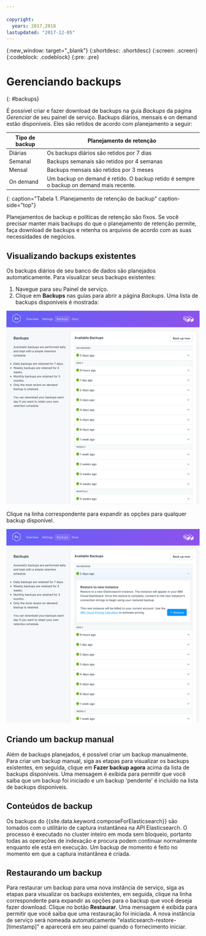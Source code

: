 ```yaml
---

copyright:
  years: 2017,2018
lastupdated: "2017-12-05"
---
```


{:new_window: target="_blank"}
{:shortdesc: .shortdesc}
{:screen: .screen}
{:codeblock: .codeblock}
{:pre: .pre}

# Gerenciando backups
{: #backups}

É possível criar e fazer download de backups na guia _Backups_ da página _Gerenciar_ de seu painel de serviço. Backups diários, mensais e on demand estão disponíveis. Eles são retidos de acordo com planejamento a seguir:

Tipo de backup|Planejamento de retenção
----------|-----------
Diárias|Os backups diários são retidos por 7 dias
Semanal|Backups semanais são retidos por 4 semanas
Mensal|Backups mensais são retidos por 3 meses
On demand|Um backup on demand é retido. O backup retido é sempre o backup on demand mais recente.
{: caption="Tabela 1. Planejamento de retenção de backup" caption-side="top"}

Planejamentos de backup e políticas de retenção são fixos. Se você precisar manter mais backups do que o planejamento de retenção permite, faça download de backups e retenha os arquivos de acordo com as suas necessidades de negócios.

## Visualizando backups existentes

Os backups diários de seu banco de dados são planejados automaticamente. Para visualizar seus backups existentes:

1. Navegue para seu Painel de serviço.
2. Clique em **Backups** nas guias para abrir a página _Backups_. Uma lista de backups disponíveis é mostrada:

  ![Available backups](./images/elastic_search-backups-show.png "A list of available backups.")

Clique na linha correspondente para expandir as opções para qualquer backup disponível.

![Backup Options](./images/elastic_search-backups-options.png "Options for a backup.") 

## Criando um backup manual

Além de backups planejados, é possível criar um backup manualmente. Para criar um backup manual, siga as etapas para visualizar os backups existentes, em seguida, clique em **Fazer backup agora** acima da lista de backups disponíveis. Uma mensagem é exibida para permitir que você saiba que um backup foi iniciado e um backup 'pendente' é incluído na lista de backups disponíveis.

## Conteúdos de backup

Os backups do {{site.data.keyword.composeForElasticsearch}} são tomados com o utilitário de captura instantânea na API Elasticsearch. O processo é executado no cluster inteiro em moda sem bloqueio, portanto todas as operações de indexação e procura podem continuar normalmente enquanto ele está em execução. Um backup de momento é feito no momento em que a captura instantânea é criada.

## Restaurando um backup
Para restaurar um backup para uma nova instância de serviço, siga as etapas para visualizar os backups existentes, em seguida, clique na linha correspondente para expandir as opções para o backup que você deseja fazer download. Clique no botão **Restaurar**. Uma mensagem é exibida para permitir que você saiba que uma restauração foi iniciada. A nova instância de serviço será nomeada automaticamente "elasticsearch-restore-[timestamp]" e aparecerá em seu painel quando o fornecimento iniciar.

